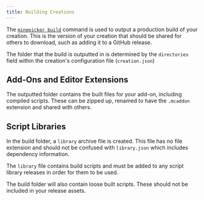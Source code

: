 ```yaml
---
title: Building Creations
---
```


The [`minepicker build`](/docs/cli/commands/build.md) command is used to output a production build of your creation. This is the version of your creation that should be shared for others to download, such as adding it to a GitHub release.

The folder that the build is outputted in is determined by the `directories` field within the creation's configuration file (`creation.json`)

## Add-Ons and Editor Extensions

The outputted folder contains the built files for your add-on, including compiled scripts. These can be zipped up, renamed to have the `.mcaddon` extension and shared with others.

## Script Libraries

In the build folder, a `library` archive file is created. This file has no file extension and should not be confused with `library.json` which includes dependency information.

The `library` file contains build scripts and must be added to any script library releases in order for them to be used.

The build folder will also contain loose built scripts. These should not be included in your release assets.
